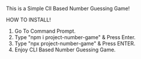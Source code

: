 This is a Simple ClI Based Number Guessing Game!

HOW TO INSTALL!

1. Go To Command Prompt.
2. Type "npm i project-number-game" & Press Enter.
3. Type "npx project-number-game" & Press ENTER.
4. Enjoy CLI Based Number Guessing Game.